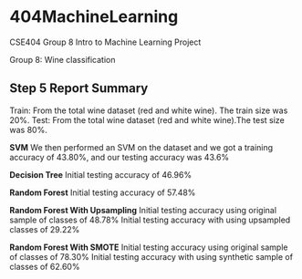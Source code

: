 # 404MachineLearning

CSE404 Group 8 Intro to Machine Learning Project

Group 8: 
Wine classification 


## Step 5 Report Summary ##
 Train: From the total wine dataset (red and white wine). The train size was 20%. 
 Test:  From the total wine dataset (red and white wine).The test size was 80%.

**SVM**
We then performed an SVM on the dataset and we got a training accuracy of 43.80%, and our testing accuracy was 43.6%

**Decision Tree**
Initial testing accuracy of 46.96%

**Random Forest**
Initial testing accuracy of 57.48%

**Random Forest With Upsampling**
Initial testing accuracy using original sample of classes of 48.78%
Initial testing accuracy with using upsampled classes of 29.22%

**Random Forest With SMOTE**
Initial testing accuracy using original sample of classes of 78.30%
Initial testing accuracy with using synthetic sample of classes of 62.60%


